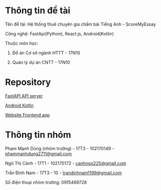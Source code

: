 # Thông tin đề tài 
Tên đề tài: Hệ thống thuê chuyên gia chấm bài Tiếng Anh - ScoreMyEssay

Công nghệ: FastApi(Python), React.js, Android(Kotlin)

Thuộc môn học: 

1. Đồ án Cơ sở ngành HTTT - 17N10

2. Quản lý dự án CNTT -  17N10

# Repository 
[FastAPI API server](https://github.com/da-httt/scoremyessay-api-server)

[Android Kotlin](https://github.com/da-httt/scoremyessay-android-app)

[Website Frontend app](https://github.com/da-httt/scoremyessay-react-app)

# Thông tin nhóm
Phạm Mạnh Dũng (nhóm trưởng) - 17T3 - 102170149 - phammanhdung2711@gmail.com

Ngô Thị Cảnh - 17T1 - 102170172 - canhngo225@gmail.com

Trần Đình Nam - 17T3 - 10    - trandinhnam1199@gmail.com

Số điện thoại nhóm trưởng: 0915469728
